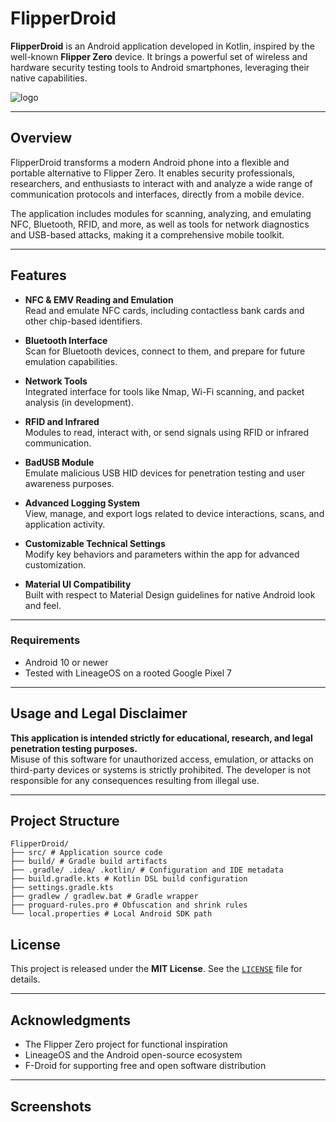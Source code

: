 # FlipperDroid

**FlipperDroid** is an Android application developed in Kotlin, inspired by the well-known **Flipper Zero** device. It brings a powerful set of wireless and hardware security testing tools to Android smartphones, leveraging their native capabilities.

![logo](https://github.com/Jeremiznoo/FlipperDroid/blob/main/src/main/ic_launcher-playstore.png)

---

## Overview

FlipperDroid transforms a modern Android phone into a flexible and portable alternative to Flipper Zero. It enables security professionals, researchers, and enthusiasts to interact with and analyze a wide range of communication protocols and interfaces, directly from a mobile device.

The application includes modules for scanning, analyzing, and emulating NFC, Bluetooth, RFID, and more, as well as tools for network diagnostics and USB-based attacks, making it a comprehensive mobile toolkit.

---

## Features

- **NFC & EMV Reading and Emulation**  
  Read and emulate NFC cards, including contactless bank cards and other chip-based identifiers.

- **Bluetooth Interface**  
  Scan for Bluetooth devices, connect to them, and prepare for future emulation capabilities.

- **Network Tools**  
  Integrated interface for tools like Nmap, Wi-Fi scanning, and packet analysis (in development).

- **RFID and Infrared**  
  Modules to read, interact with, or send signals using RFID or infrared communication.

- **BadUSB Module**  
  Emulate malicious USB HID devices for penetration testing and user awareness purposes.

- **Advanced Logging System**  
  View, manage, and export logs related to device interactions, scans, and application activity.

- **Customizable Technical Settings**  
  Modify key behaviors and parameters within the app for advanced customization.

- **Material UI Compatibility**  
  Built with respect to Material Design guidelines for native Android look and feel.

---

### Requirements

- Android 10 or newer
- Tested with LineageOS on a rooted Google Pixel 7

---

## Usage and Legal Disclaimer

**This application is intended strictly for educational, research, and legal penetration testing purposes.**  
Misuse of this software for unauthorized access, emulation, or attacks on third-party devices or systems is strictly prohibited. The developer is not responsible for any consequences resulting from illegal use.

---

## Project Structure

```
FlipperDroid/
├── src/ # Application source code
├── build/ # Gradle build artifacts
├── .gradle/ .idea/ .kotlin/ # Configuration and IDE metadata
├── build.gradle.kts # Kotlin DSL build configuration
├── settings.gradle.kts
├── gradlew / gradlew.bat # Gradle wrapper
├── proguard-rules.pro # Obfuscation and shrink rules
└── local.properties # Local Android SDK path
```

## License

This project is released under the **MIT License**. See the [`LICENSE`](LICENSE) file for details.

---

## Acknowledgments

- The Flipper Zero project for functional inspiration
- LineageOS and the Android open-source ecosystem
- F-Droid for supporting free and open software distribution

---

## Screenshots
